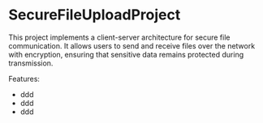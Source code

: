 # SecureFileUploadProject
This project implements a client-server architecture for secure file communication. It allows users to send and receive files over the network with encryption, ensuring that sensitive data remains protected during transmission.

Features:
- ddd
- ddd
- ddd
